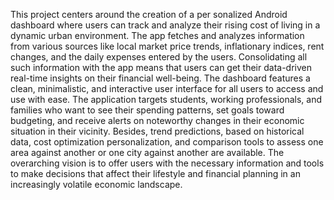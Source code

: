 This project centers around the creation of a per
sonalized Android dashboard where users can track and analyze
 their rising cost of living in a dynamic urban environment. The
 app fetches and analyzes information from various sources like
 local market price trends, inflationary indices, rent changes, and
 the daily expenses entered by the users. Consolidating all such
 information with the app means that users can get their data-driven
 real-time insights on their financial well-being. The dashboard
 features a clean, minimalistic, and interactive user interface for
 all users to access and use with ease. The application targets
 students, working professionals, and families who want to see
 their spending patterns, set goals toward budgeting, and receive
 alerts on noteworthy changes in their economic situation in their
 vicinity. Besides, trend predictions, based on historical data, cost
 optimization personalization, and comparison tools to assess one
 area against another or one city against another are available. The
 overarching vision is to offer users with the necessary information
 and tools to make decisions that affect their lifestyle and financial
 planning in an increasingly volatile economic landscape.
